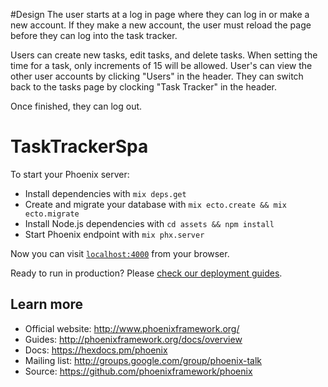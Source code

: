#Design 
The user starts at a log in page where they can log in or make a new account. If they make a new account,
the user must reload the page before they can log into the task tracker. 

Users can create new tasks, edit tasks, and delete tasks. When setting the time for a task, only increments of 15 will be allowed. User's can view the other user accounts by clicking "Users" in the 
header. They can switch back to the tasks page by clocking "Task Tracker" in the header. 

Once finished, they can log out. 

# TaskTrackerSpa

To start your Phoenix server:

  * Install dependencies with `mix deps.get`
  * Create and migrate your database with `mix ecto.create && mix ecto.migrate`
  * Install Node.js dependencies with `cd assets && npm install`
  * Start Phoenix endpoint with `mix phx.server`

Now you can visit [`localhost:4000`](http://localhost:4000) from your browser.

Ready to run in production? Please [check our deployment guides](http://www.phoenixframework.org/docs/deployment).

## Learn more

  * Official website: http://www.phoenixframework.org/
  * Guides: http://phoenixframework.org/docs/overview
  * Docs: https://hexdocs.pm/phoenix
  * Mailing list: http://groups.google.com/group/phoenix-talk
  * Source: https://github.com/phoenixframework/phoenix
